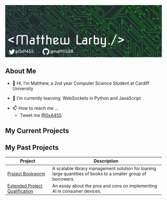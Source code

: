 ![Header](https://github.com/mattl1598/mattl1598/blob/7d9b25e0c41d5b2ff121783bdf1d25add6412a22/banner%20v1.png "Header")

## About Me

- 👋 Hi, I’m Matthew, a 2nd year Computer Science Student at Cardiff University
<!--- - 👀 I’m interested in ...--->
- 🌱 I’m currently learning: WebSockets in Python and JavaScript 
<!--- - 💞️ I’m looking to collaborate on ...--->
- 📫 How to reach me ...
	* Tweet me [@0xA455](https://twitter.com/0xA455)

## My Current Projects
### []()

## My Past Projects

 Project | Description
 --- | --- 
[Project Bookworm](Project-Bookworm) | A scalable library management solution for loaning large quantities of books to a smaller group of borrowers.
[Extended Project Qualification](EPQ) | An essay about the pros and cons on implementing AI in consumer devices.
<!---
mattl1598/mattl1598 is a ✨ special ✨ repository because its `README.md` (this file) appears on your GitHub profile.
You can click the Preview link to take a look at your changes.
--->
